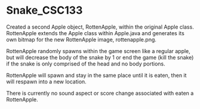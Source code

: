 # Snake_CSC133

Created a second Apple object, RottenApple, within the original Apple class. RottenApple extends the Apple class within Apple.java and generates its own bitmap for the new RottenApple image, rottenapple.png.

RottenApple randomly spawns within the game screen like a regular apple, but will decrease the body of the snake by 1 or end the game (kill the snake) if the snake is only comprised of the head and no body portions. 

RottenApple will spawn and stay in the same place until it is eaten, then it will respawn into a new location.

There is currently no sound aspect or score change associated with eaten a RottenApple.
